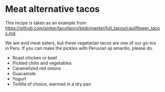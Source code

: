 

# Meat alternative tacos

This recipe is taken as an example from https://github.com/sinker/tacofancy/blob/master/full_tacos/cauliflower_tacos.md.

We are avid meat eaters, but these vegetarian tacos are one of our go-tos in
Peru. If you can make the pickles with Peruvian aji amarillo, please do.

- Roast chicken or beef
- Pickled chilis and vegetables
- Caramelized red onions
- Guacamole
- Yogurt
- Tortilla of choice, warmed in a dry pan
